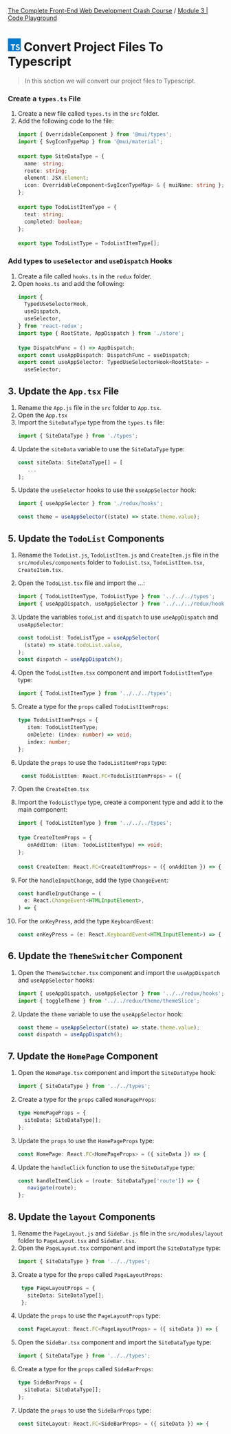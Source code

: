 [The Complete Front-End Web Development Crash Course](../README.md) / [Module 3 | Code Playground](./README.md)

# <img src="../imgs/typescript-icon.jpeg" width="30"/> Convert Project Files To Typescript
> In this section we will convert our project files to Typescript.

### Create a `types.ts` File
1. Create a new file called `types.ts` in the `src` folder.
2. Add the following code to the file:
   ```ts
   import { OverridableComponent } from '@mui/types';
   import { SvgIconTypeMap } from '@mui/material';
   
   export type SiteDataType = {
     name: string;
     route: string;
     element: JSX.Element;
     icon: OverridableComponent<SvgIconTypeMap> & { muiName: string };
   };
   
   export type TodoListItemType = {
     text: string;
     completed: boolean;
   };
   
   export type TodoListType = TodoListItemType[];
   ```

### Add types to `useSelector` and `useDispatch` Hooks
1. Create a file called `hooks.ts` in the `redux` folder.
2. Open `hooks.ts` and add the following:
   ```ts
   import {
     TypedUseSelectorHook,
     useDispatch,
     useSelector,
   } from 'react-redux';
   import type { RootState, AppDispatch } from './store';
   
   type DispatchFunc = () => AppDispatch;
   export const useAppDispatch: DispatchFunc = useDispatch;
   export const useAppSelector: TypedUseSelectorHook<RootState> =
     useSelector;
   ```
   
## 3. Update the `App.tsx` File
1. Rename the `App.js` file in the `src` folder to `App.tsx`.
2. Open the `App.tsx`
3. Import the `SiteDataType` type from the `types.ts` file:
   ```js
   import { SiteDataType } from './types';
   ```
4. Update the `siteData` variable to use the `SiteDataType` type:
   ```js
   const siteData: SiteDataType[] = [
      ...
   ];
   ```
5. Update the `useSelector` hooks to use the `useAppSelector` hook:
   ```ts
   import { useAppSelector } from './redux/hooks';
   ```
   ```ts
   const theme = useAppSelector((state) => state.theme.value);
   ```
   
## 5. Update the `TodoList` Components
1. Rename the `TodoList.js`, `TodoListItem.js` and `CreateItem.js` file in the `src/modules/components` folder to `TodoList.tsx`, `TodoListItem.tsx`,  `CreateItem.tsx`.
2. Open the `TodoList.tsx` file and import the ...:
   ```ts
   import { TodoListItemType, TodoListType } from '../../../types';
   import { useAppDispatch, useAppSelector } from '../../../redux/hooks';
   ```
3. Update the variables `todoList` and `dispatch` to use `useAppDispatch` and `useAppSelector`:
   ```ts
   const todoList: TodoListType = useAppSelector(
     (state) => state.todoList.value,
   );
   const dispatch = useAppDispatch();
   ```
4. Open the `TodoListItem.tsx` component and import `TodoListItemType` type:
   ```ts
   import { TodoListItemType } from '../../../types';
   ```
5. Create a type for the `props` called `TodoListItemProps`:
   ```ts
   type TodoListItemProps = {
      item: TodoListItemType;
      onDelete: (index: number) => void;
      index: number;
   };
   ```
6. Update the `props` to use the `TodoListItemProps` type:
   ```ts
    const TodoListItem: React.FC<TodoListItemProps> = ({
    ```
   
7. Open the `CreateItem.tsx`
8. Import the `TodoListType` type, create a component type and add it to the main component:
   ```ts
   import { TodoListItemType } from '../../../types';

   type CreateItemProps = {
      onAddItem: (item: TodoListItemType) => void;
   };
   
   const CreateItem: React.FC<CreateItemProps> = ({ onAddItem }) => {
   ```
9. For the `handleInputChange`, add the type `ChangeEvent`:
   ```ts
   const handleInputChange = (
     e: React.ChangeEvent<HTMLInputElement>,
   ) => {
   ```
10. For the `onKeyPress`, add the type `KeyboardEvent`:
    ```ts
    const onKeyPress = (e: React.KeyboardEvent<HTMLInputElement>) => {
    ```
    
## 6. Update the `ThemeSwitcher` Component
1. Open the `ThemeSwitcher.tsx` component and import the `useAppDispatch` and `useAppSelector` hooks:
   ```ts
   import { useAppDispatch, useAppSelector } from '../../redux/hooks';
   import { toggleTheme } from '../../redux/theme/themeSlice';
   ```
2. Update the `theme` variable to use the `useAppSelector` hook:
   ```ts
   const theme = useAppSelector((state) => state.theme.value);
   const dispatch = useAppDispatch();
    ```

## 7. Update the `HomePage` Component
1. Open the `HomePage.tsx` component and import the `SiteDataType` hook:
   ```ts
   import { SiteDataType } from '../../types';
   ```
2. Create a type for the `props` called `HomePageProps`:
   ```ts
   type HomePageProps = {
     siteData: SiteDataType[];
   };
   ```
3. Update the `props` to use the `HomePageProps` type:
   ```ts
   const HomePage: React.FC<HomePageProps> = ({ siteData }) => {
   ```
4. Update the `handleClick` function to use the `SiteDataType` type:
   ```ts
   const handleItemClick = (route: SiteDataType['route']) => {
      navigate(route);
   };
   ```


## 8. Update the `layout` Components
1. Rename the `PageLayout.js` and `SideBar.js` file in the `src/modules/layout` folder to `PageLayout.tsx` and `SideBar.tsx`.
2. Open the `PageLayout.tsx` component and import the `SiteDataType` type:
   ```ts
   import { SiteDataType } from '../../types';
   ```
3. Create a type for the `props` called `PageLayoutProps`:
   ```ts
    type PageLayoutProps = {
      siteData: SiteDataType[];
    };
    ```
4. Update the `props` to use the `PageLayoutProps` type:
    ```ts
    const PageLayout: React.FC<PageLayoutProps> = ({ siteData }) => {
    ```
5. Open the `SideBar.tsx` component and import the `SiteDataType` type:
    ```ts
    import { SiteDataType } from '../../types';
    ```
6. Create a type for the `props` called `SideBarProps`:
    ```ts
    type SideBarProps = {
      siteData: SiteDataType[];
    };
    ```
7. Update the `props` to use the `SideBarProps` type:
    ```ts
    const SiteLayout: React.FC<SideBarProps> = ({ siteData }) => {
    ```
   
